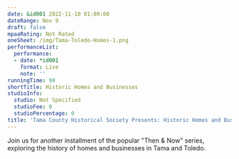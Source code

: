 ```yaml
---
date: &id001 2022-11-10 01:00:00
dateRange: Nov 9
draft: false
mpaaRating: Not Rated
oneSheet: /img/Tama-Toledo-Homes-1.png
performanceList:
  performance:
  - date: *id001
    format: Live
    note: ''
runningTime: 90
shortTitle: Historic Homes and Businesses
studioInfo:
  studio: Not Specified
  studioFee: 0
  studioPercentage: 0
title: 'Tama County Historical Society Presents: Historic Homes and Businesses'
---
```


Join us for another installment of the popular "Then & Now" series, exploring the history of homes and businesses in Tama and Toledo.